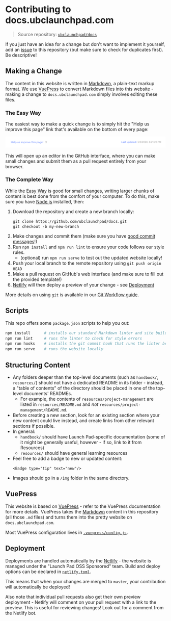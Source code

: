 # Contributing to docs.ubclaunchpad.com

> Source repository: [`ubclaunchpad/docs`](https://github.com/ubclaunchpad/docs)

If you just have an idea for a change but don't want to implement it yourself,
add an [issue](https://github.com/ubclaunchpad/docs/issues) to this repository
(but make sure to check for duplicates first). Be descriptive!

## Making a Change

The content in this website is written in [Markdown](https://github.com/adam-p/markdown-here/wiki/Markdown-Cheatsheet), a plain-text markup format. We use [VuePress](#vuepress) to convert Markdown files into this website - making a change to `docs.ubclaunchpad.com` simply involves editing these files.

### The Easy Way

The easiest way to make a quick change is to simply hit the "Help us improve this page" link that's available on the bottom of every page:

![help us](./assets/help-us-improve.png)

This will open up an editor in the GitHub interface, where you can make small changes and submit them as a pull request entirely from your browser.

### The Complete Way

While the [Easy Way](#the-easy-way) is good for small changes, writing larger chunks of content is best done from the comfort of your computer. To do this, make sure you have [Node.js](https://nodejs.org/en/) installed, then:

1. Download the repository and create a new branch locally:
   ```
   git clone https://github.com/ubclaunchpad/docs.git
   git checkout -b my-new-branch
   ```
2. Make changes and commit them (make sure you have [good commit messages](https://chris.beams.io/posts/git-commit/#seven-rules)!)
3. Run `npm install` and `npm run lint` to ensure your code follows our style rules.
   * (optional) run `npm run serve` to test out the updated website locally!
4. Push your local branch to the remote repository using `git push origin HEAD`
5. Make a pull request on GitHub's web interface (and make sure to fill out the provided template!)
6. [Netlify](https://www.netlify.com/) will then deploy a preview of your change - see [Deployment](#deployment)

More details on using `git` is available in our [Git Workflow guide](./resources/git-workflow.md).

## Scripts

This repo offers some `package.json` scripts to help you out:

```sh
npm install      # installs our standard Markdown linter and site builder
npm run lint     # runs the linter to check for style errors
npm run hooks    # installs the git commit hook that runs the linter before you commit
npm run serve    # runs the website locally
```

## Structuring Content <Badge type="tip" text="new"/>

* Any folders deeper than the top-level documents (such as `handbook/`, `resources/`) should not have a dedicated README in its folder - instead, a "table of contents" of the directory should be placed in one of the top-level documents' READMEs.
  * For example, the contents of `resources/project-management` are listed in `resources/README.md` and *not* `resources/project-management/README.md`.
* Before creating a new section, look for an existing section where your new content could live instead, and create links from other relevant sections if possible.
* In general:
  * `handbook/` should have Launch Pad-specific documentation (some of it might be generally useful, however - if so, link to it from Resources)
  * `resources/` should have general learning resources
* Feel free to add a badge to new or updated content:
  ```
  <Badge type="tip" text="new"/>
  ```
* Images should go in a `/img` folder in the same directory.

## VuePress

This website is based on [VuePress](https://vuepress.vuejs.org/guide/) - refer to the
VuePress documentation for more details. VuePress takes the [Markdown](https://github.com/adam-p/markdown-here/wiki/Markdown-Cheatsheet) content in this repository (all those `.md` files) and turns them into the pretty website on `docs.ubclaunchpad.com`.

Most VuePress configuration lives in [`.vuepress/config.js`](./.vuepress/config.js).

## Deployment

Deployments are handled automatically by the [Netlify](https://www.netlify.com/) - the website is managed under the "Launch Pad OSS Sponsored" team. Build and deploy options can be declared in [`netlify.toml`](./netlify.toml).

This means that when your changes are merged to `master`, your contribution will automatically be deployed!

Also note that individual pull requests also get their own preview deployment - Netlify will comment on your pull request with a link to the preview. This is useful for reviewing changes! Look out for a comment from the Netlify bot.
